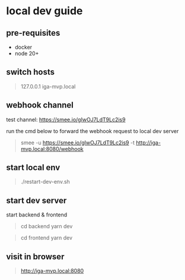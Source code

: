 # local dev guide

## pre-requisites

* docker
* node 20+

## switch hosts

> 127.0.0.1 iga-mvp.local

## webhook channel

test channel: https://smee.io/gIwOJ7LdT9Lc2is9

run the cmd below to forward the webhook request to local dev server

> smee -u https://smee.io/gIwOJ7LdT9Lc2is9 -t http://iga-mvp.local:8080/webhook

## start local env

> ./restart-dev-env.sh

## start dev server

start backend & frontend

> cd backend
> yarn dev

> cd frontend
> yarn dev

## visit in browser

> http://iga-mvp.local:8080
